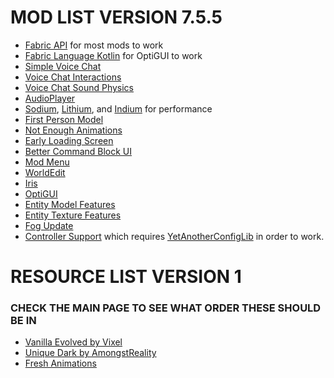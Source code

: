 # MOD LIST VERSION 7.5.5
* [Fabric API](https://cdn.modrinth.com/data/P7dR8mSH/versions/sswM8UzU/fabric-api-0.99.0%2B1.20.6.jar) for most mods to work
* [Fabric Language Kotlin](https://cdn.modrinth.com/data/Ha28R6CL/versions/afsFajDC/fabric-language-kotlin-1.11.0%2Bkotlin.2.0.0.jar) for OptiGUI to work
* [Simple Voice Chat](https://cdn.modrinth.com/data/9eGKb6K1/versions/SW95br7b/voicechat-fabric-1.20.6-2.5.15.jar)
* [Voice Chat Interactions](https://cdn.modrinth.com/data/qsSP2ZZ0/versions/VoqoSFjv/vcinteraction-fabric-1.20.6-1.0.6.jar)
* [Voice Chat Sound Physics](https://cdn.modrinth.com/data/qyVF9oeo/versions/WiNNhm4M/sound-physics-remastered-fabric-1.20.6-1.4.2.jar)
* [AudioPlayer](https://cdn.modrinth.com/data/SRlzjEBS/versions/JivX9DVU/audioplayer-fabric-1.20.6-1.10.0.jar)
* [Sodium](https://cdn.modrinth.com/data/AANobbMI/versions/IZskON6d/sodium-fabric-0.5.8%2Bmc1.20.6.jar), [Lithium](https://cdn.modrinth.com/data/gvQqBUqZ/versions/bAbb09VF/lithium-fabric-mc1.20.6-0.12.3.jar), and [Indium](https://cdn.modrinth.com/data/Orvt0mRa/versions/Aouse6P7/indium-1.0.30%2Bmc1.20.4.jar) for performance
* [First Person Model](https://cdn.modrinth.com/data/H5XMjpHi/versions/iEvbDCBT/firstperson-fabric-2.4.1-mc1.20.6.jar)
* [Not Enough Animations](https://cdn.modrinth.com/data/MPCX6s5C/versions/roq966Ei/notenoughanimations-fabric-1.7.3-mc1.20.6.jar)
* [Early Loading Screen](https://cdn.modrinth.com/data/qPqMrMUl/versions/bWlN1E2D/early-loading-screen-0.5.0.jar)
* [Better Command Block UI](https://cdn.modrinth.com/data/8iQcgjQ2/versions/qEzsuC3h/bettercommandblockui-0.5.1-1.20.5.jar)
* [Mod Menu](https://cdn.modrinth.com/data/mOgUt4GM/versions/NgnZx44E/modmenu-10.0.0-beta.1.jar)
* [WorldEdit](https://cdn.modrinth.com/data/1u6JkXh5/versions/4tGY0ePl/worldedit-mod-7.3.2.jar)
* [Iris](https://cdn.modrinth.com/data/YL57xq9U/versions/BvVRER1H/iris-1.7.0%2Bmc1.20.6.jar)
* [OptiGUI](https://cdn.modrinth.com/data/JuksLGBQ/versions/2FbON5jl/optigui-2.3.0-beta.2%2B1.20.5.jar)
* [Entity Model Features](https://cdn.modrinth.com/data/4I1XuqiY/versions/84vLaMxp/entity_model_features_fabric_1.20.5-2.0.2.jar)
* [Entity Texture Features](https://cdn.modrinth.com/data/BVzZfTc1/versions/LLAlgYfT/entity_texture_features_fabric_1.20.5-6.0.1.jar)
* [Fog Update](https://cdn.modrinth.com/data/p1WH6sHr/versions/ICTO4ABV/From-The-Fog-1.20.5-1.20.6-v1.9.3-Forge-Fabric.jar)
* [Controller Support](https://cdn.modrinth.com/data/DOUdJVEm/versions/cif1Amua/Controlify-2.0.0-beta.9%2B1.20.6.jar) which requires [YetAnotherConfigLib](https://cdn.modrinth.com/data/1eAoo2KR/versions/rsM9VY0D/YetAnotherConfigLib-3.4.2%2B1.20.5-fabric.jar) in order to work.

# RESOURCE LIST VERSION 1
### CHECK THE MAIN PAGE TO SEE WHAT ORDER THESE SHOULD BE IN
* [Vanilla Evolved by Vixel](https://cdn.modrinth.com/data/5Wz8MWHt/versions/LPGB84Jc/VanillaEvolved_1.7.0.zip)
* [Unique Dark by AmongstReality](https://cdn.modrinth.com/data/BaY1UdGV/versions/yJdwgwhE/Unique%20Dark%201.20.6%20%28free%29.zip)
* [Fresh Animations](https://cdn.modrinth.com/data/50dA9Sha/versions/DimjJDVT/FreshAnimations_v1.9.zip)

